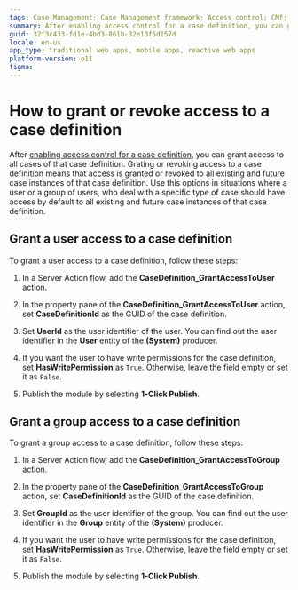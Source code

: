 ```yaml
---
tags: Case Management; Case Management framework; Access control; CMf; AC;
summary: After enabling access control for a case definition, you can grant access to all cases of that case definition. Learn how to grant or remove access to a case definition for a user or a group of users.
guid: 32f3c433-fd1e-4bd3-861b-32e13f5d157d
locale: en-us
app_type: traditional web apps, mobile apps, reactive web apps
platform-version: o11
figma:
---
```


# How to grant or revoke access to a case definition

After [enabling access control for a case definition](how-enable-ac.md), you can grant access to all cases of that case definition.
Grating or revoking access to a case definition means that access is granted or revoked to all existing and future case instances of that case definition.
Use this options in situations where a user or a group of users, who deal with a specific type of case should have access by default to all existing and future case instances of that case definition.

## Grant a user access to a case definition

To grant a user access to a case definition, follow these steps:

1. In a Server Action flow, add the **CaseDefinition_GrantAccessToUser** action.

1. In the property pane of the **CaseDefinition_GrantAccessToUser** action, set **CaseDefinitionId** as the GUID of the case definition.

1. Set **UserId** as the user identifier of the user. You can find out the user identifier in the  **User** entity of the **(System)** producer.

1. If you want the user to have write permissions for the case definition, set **HasWritePermission** as `True`. Otherwise, leave the field empty or set it as `False`.

1. Publish the module by selecting **1-Click Publish**.

## Grant a group access to a case definition

To grant a group access to a case definition, follow these steps:

1. In a Server Action flow, add the **CaseDefinition_GrantAccessToGroup** action.

1. In the property pane of the **CaseDefinition_GrantAccessToGroup** action, set **CaseDefinitionId** as the GUID of the case definition.

1. Set **GroupId** as the user identifier of the group. You can find out the user identifier in the **Group** entity of the **(System)** producer.

1. If you want the user to have write permissions for the case definition, set **HasWritePermission** as `True`. Otherwise, leave the field empty or set it as `False`.

1. Publish the module by selecting **1-Click Publish**.
